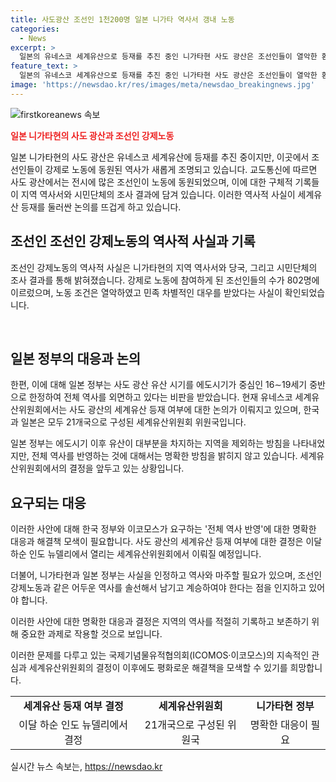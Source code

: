 ```yaml
---
title: 사도광산 조선인 1천200명 일본 니가타 역사서 갱내 노동
categories:
  - News
excerpt: >
  일본의 유네스코 세계유산으로 등재를 추진 중인 니가타현 사도 광산은 조선인들이 열악한 환경에서 강제로 일한 곳으로, 당국과 시민단체의 조사에서 그 사실이 확인됐다. 광산에서는 조선인을 노동력으로 동원하고, 민족 차별과 강제노동이 있었으며, 황민화 교육 등 강압적 수단이 사용됐다는 증언도 있다. 일본은 이를 인정하고 역사를 직시해야 한다는 비판을 받고 있으며, 유네스코 등재 여부는 이번 달에 결정될 예정이다.
feature_text: >
  일본의 유네스코 세계유산으로 등재를 추진 중인 니가타현 사도 광산은 조선인들이 열악한 환경에서 강제로 일한 곳으로, 당국과 시민단체의 조사에서 그 사실이 확인됐다. 광산에서는 조선인을 노동력으로 동원하고, 민족 차별과 강제노동이 있었으며, 황민화 교육 등 강압적 수단이 사용됐다는 증언도 있다. 일본은 이를 인정하고 역사를 직시해야 한다는 비판을 받고 있으며, 유네스코 등재 여부는 이번 달에 결정될 예정이다.
image: 'https://newsdao.kr/res/images/meta/newsdao_breakingnews.jpg'
---
```


<p><img src="https://newsdao.kr/res/images/meta/newsdao_breakingnews.jpg" alt="firstkoreanews 속보" /></p>

<p><b><span style="color: #ee2323;">일본 니가타현의 사도 광산과 조선인 강제노동</span></b></p>

<p>일본 니가타현의 사도 광산은 유네스코 세계유산에 등재를 추진 중이지만, 이곳에서 조선인들이 강제로 노동에 동원된 역사가 새롭게 조명되고 있습니다. 교도통신에 따르면 사도 광산에서는 전시에 많은 조선인이 노동에 동원되었으며, 이에 대한 구체적 기록들이 지역 역사서와 시민단체의 조사 결과에 담겨 있습니다. 이러한 역사적 사실이 세계유산 등재를 둘러싼 논의를 뜨겁게 하고 있습니다.</p>

<h2 data-ke-size="size26">조선인 조선인 강제노동의 역사적 사실과 기록</h2>

<p>조선인 강제노동의 역사적 사실은 니가타현의 지역 역사서와 당국, 그리고 시민단체의 조사 결과를 통해 밝혀졌습니다. 강제로 노동에 참여하게 된 조선인들의 수가 802명에 이르렀으며, 노동 조건은 열악하였고 민족 차별적인 대우를 받았다는 사실이 확인되었습니다.</p>

<p data-ke-size="size16">&nbsp;</p>

<h2 data-ke-size="size26">일본 정부의 대응과 논의</h2>

<p>한편, 이에 대해 일본 정부는 사도 광산 유산 시기를 에도시기가 중심인 16∼19세기 중반으로 한정하여 전체 역사를 외면하고 있다는 비판을 받았습니다. 현재 유네스코 세계유산위원회에서는 사도 광산의 세계유산 등재 여부에 대한 논의가 이뤄지고 있으며, 한국과 일본은 모두 21개국으로 구성된 세계유산위원회 위원국입니다. </p>

<p>일본 정부는 에도시기 이후 유산이 대부분을 차지하는 지역을 제외하는 방침을 나타내었지만, 전체 역사를 반영하는 것에 대해서는 명확한 방침을 밝히지 않고 있습니다. 세계유산위원회에서의 결정을 앞두고 있는 상황입니다.</p>

<h2 data-ke-size="size26">요구되는 대응</h2>

<p>이러한 사안에 대해 한국 정부와 이코모스가 요구하는 '전체 역사 반영'에 대한 명확한 대응과 해결책 모색이 필요합니다. 사도 광산의 세계유산 등재 여부에 대한 결정은 이달 하순 인도 뉴델리에서 열리는 세계유산위원회에서 이뤄질 예정입니다.</p>

<p>더불어, 니가타현과 일본 정부는 사실을 인정하고 역사와 마주할 필요가 있으며, 조선인 강제노동과 같은 어두운 역사를 솔선해서 남기고 계승하여야 한다는 점을 인지하고 있어야 합니다.</p>

<p>이러한 사안에 대한 명확한 대응과 결정은 지역의 역사를 적절히 기록하고 보존하기 위해 중요한 과제로 작용할 것으로 보입니다.</p>

<p>이러한 문제를 다루고 있는 국제기념물유적협의회(ICOMOS·이코모스)의 지속적인 관심과 세계유산위원회의 결정이 이후에도 평화로운 해결책을 모색할 수 있기를 희망합니다.</p>

<table>
  <tbody>
    <tr>
      <td style="text-align: center; height: 17px;"><b>세계유산 등재 여부 결정</b></td>
      <td style="text-align: center; height: 17px;"><b>세계유산위원회</b></td>
      <td style="text-align: center; height: 17px;"><b>니가타현 정부</b></td>
    </tr>
    <tr>
      <td style="text-align: center;">이달 하순 인도 뉴델리에서 결정</td>
      <td style="text-align: center;">21개국으로 구성된 위원국</td>
      <td style="text-align: center;">명확한 대응이 필요</td>
    </tr>
  </tbody>
</table>
실시간 뉴스 속보는, <a href="https://newsdao.kr" rel="dofollow">https://newsdao.kr</a>


